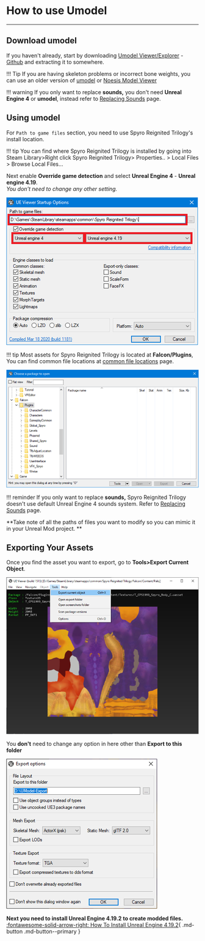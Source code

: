 # How to use Umodel

------

## Download umodel

If you haven't already, start by downloading [Umodel Viewer/Explorer](https://www.gildor.org/en/projects/umodel) - [Github](https://github.com/gildor2/UModel) and extracting it to somewhere.

!!! Tip
	If you are having skeleton problems or incorrect bone weights, you can use an older version of [umodel](https://github.com/gildor2/UEViewer/tree/4f9664b6ac14a403ea80a47e5ea31e85f97bb223) or [Noesis Model Viewer](https://richwhitehouse.com/index.php?content=inc_projects.php)



!!! warning
	If you only want to replace **sounds,** you don't need **Unreal Engine 4** or **umodel**, instead refer to [Replacing Sounds](../Replacing-Files/Replacing-Sounds.md) page.

## Using umodel

For `Path to game files`  section, you need to use Spyro Reignited Trilogy's install location.

!!! tip 
	You can find where Spyro Reignited Trilogy is installed by going into Steam Library>Right click Spyro Reignited Trilogy> Properties.. > Local Files > Browse Local Files...

Next enable **Override game detection** and select **Unreal Engine 4** - **Unreal engine 4.19**.  
*You don't need to change any other setting.*

![image-20200602171323701](assets/umodel-settings.png)



!!! tip 
	Most assets for Spyro Reignited Trilogy is located at **Falcon/Plugins**, You can find common file locations at [common file locations](../Resources/Common-File-Locations.md) page.

![image-20200602171655735](assets/umodel-plugins.png)

!!! reminder
	If you only want to replace **sounds,** Spyro Reignited Trilogy doesn't use default Unreal Engine 4 sounds system. Refer to [Replacing Sounds](../Replacing-Files/Replacing-Sounds.md) page.

**Take note of all the paths of files you want to modify so you can mimic it in your Unreal Mod project. **

## Exporting Your Assets

Once you find the asset you want to export, go to **Tools>Export Current Object**.



![](assets/umodel-export.png)

You **don't** need to change any option in here other than **Export to this folder**

![](assets/umodel-export-dialogue.png)



**Next you need to install Unreal Engine 4.19.2 to create modded files.**
[ :fontawesome-solid-arrow-right: How To Install Unreal Engine 4.19.2](unreal.md){ .md-button .md-button--primary }